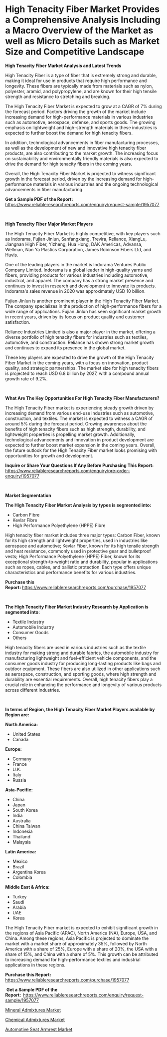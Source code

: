 <p><h1>High Tenacity Fiber Market Provides a Comprehensive Analysis Including a Macro Overview of the Market as well as Micro Details such as Market Size and Competitive Landscape</h1></p><p><strong>High Tenacity Fiber Market Analysis and Latest Trends</strong></p>
<p><p>High Tenacity Fiber is a type of fiber that is extremely strong and durable, making it ideal for use in products that require high performance and longevity. These fibers are typically made from materials such as nylon, polyester, aramid, and polypropylene, and are known for their high tensile strength and resistance to stretching and breaking.</p><p>The High Tenacity Fiber Market is expected to grow at a CAGR of 7% during the forecast period. Factors driving the growth of the market include increasing demand for high-performance materials in various industries such as automotive, aerospace, defense, and sports goods. The growing emphasis on lightweight and high-strength materials in these industries is expected to further boost the demand for high tenacity fibers.</p><p>In addition, technological advancements in fiber manufacturing processes, as well as the development of new and innovative high tenacity fiber products, are also contributing to the market growth. The increasing focus on sustainability and environmentally friendly materials is also expected to drive the demand for high tenacity fibers in the coming years.</p><p>Overall, the High Tenacity Fiber Market is projected to witness significant growth in the forecast period, driven by the increasing demand for high-performance materials in various industries and the ongoing technological advancements in fiber manufacturing.</p></p>
<p><strong>Get a Sample PDF of the Report:&nbsp;</strong> <a href="https://www.reliableresearchreports.com/enquiry/request-sample/1957077">https://www.reliableresearchreports.com/enquiry/request-sample/1957077</a></p>
<p>&nbsp;</p>
<p><strong>High Tenacity Fiber Major Market Players</strong></p>
<p><p>The High Tenacity Fiber Market is highly competitive, with key players such as Indorama, Fujian Jinlun, Sanfangxiang, Trevira, Reliance, XiangLu, Jiangnan High Fiber, Yizheng, Hua Hong, DAK Americas, Advansa, Wellman, Nan Ya Plastics Corporation, James Robinson Fibers Ltd, and Huvis.</p><p>One of the leading players in the market is Indorama Ventures Public Company Limited. Indorama is a global leader in high-quality yarns and fibers, providing products for various industries including automotive, industrial, and apparel. The company has a strong market presence and continues to invest in research and development to innovate its products. Indorama's sales revenue in 2020 was approximately USD 10 billion.</p><p>Fujian Jinlun is another prominent player in the High Tenacity Fiber Market. The company specializes in the production of high-performance fibers for a wide range of applications. Fujian Jinlun has seen significant market growth in recent years, driven by its focus on product quality and customer satisfaction.</p><p>Reliance Industries Limited is also a major player in the market, offering a diverse portfolio of high tenacity fibers for industries such as textiles, automotive, and construction. Reliance has shown strong market growth and continues to expand its presence in the global market.</p><p>These key players are expected to drive the growth of the High Tenacity Fiber Market in the coming years, with a focus on innovation, product quality, and strategic partnerships. The market size for high tenacity fibers is projected to reach USD 6.8 billion by 2027, with a compound annual growth rate of 9.2%.</p></p>
<p>&nbsp;</p>
<p><strong>What Are The Key Opportunities For High Tenacity Fiber Manufacturers?</strong></p>
<p><p>The High Tenacity Fiber market is experiencing steady growth driven by increasing demand from various end-use industries such as automotive, construction, and textiles. The market is expected to witness a CAGR of around 5% during the forecast period. Growing awareness about the benefits of high tenacity fibers such as high strength, durability, and lightweight properties is propelling market growth. Additionally, technological advancements and innovation in product development are expected to further boost market expansion in the coming years. Overall, the future outlook for the High Tenacity Fiber market looks promising with opportunities for growth and development.</p></p>
<p><strong>Inquire or Share Your Questions If Any Before Purchasing This Report:</strong> <a href="https://www.reliableresearchreports.com/enquiry/pre-order-enquiry/1957077">https://www.reliableresearchreports.com/enquiry/pre-order-enquiry/1957077</a></p>
<p>&nbsp;</p>
<p><strong>Market Segmentation</strong></p>
<p><strong>The High Tenacity Fiber Market Analysis by types is segmented into:</strong></p>
<p><ul><li>Carbon Fibre</li><li>Kevlar Fibre</li><li>High Performance Polyethylene (HPPE) Fibre</li></ul></p>
<p><p>High tenacity fiber market includes three major types: Carbon Fiber, known for its high strength and lightweight properties, used in industries like aerospace and automotive; Kevlar Fiber, known for its high tensile strength and heat resistance, commonly used in protective gear and bulletproof vests; High Performance Polyethylene (HPPE) Fiber, known for its exceptional strength-to-weight ratio and durability, popular in applications such as ropes, cables, and ballistic protection. Each type offers unique characteristics and performance benefits for various industries.</p></p>
<p><strong>Purchase this Report:&nbsp;</strong><a href="https://www.reliableresearchreports.com/purchase/1957077">https://www.reliableresearchreports.com/purchase/1957077</a></p>
<p>&nbsp;</p>
<p><strong>The High Tenacity Fiber Market Industry Research by Application is segmented into:</strong></p>
<p><ul><li>Textile Industry</li><li>Automobile Industry</li><li>Consumer Goods</li><li>Others</li></ul></p>
<p><p>High tenacity fibers are used in various industries such as the textile industry for making strong and durable fabrics, the automobile industry for manufacturing lightweight and fuel-efficient vehicle components, and the consumer goods industry for producing long-lasting products like bags and outdoor equipment. These fibers are also utilized in other applications such as aerospace, construction, and sporting goods, where high strength and durability are essential requirements. Overall, high tenacity fibers play a crucial role in enhancing the performance and longevity of various products across different industries.</p></p>
<p>&nbsp;</p>
<p><strong>In terms of Region, the High Tenacity Fiber Market Players available by Region are:</strong></p>
<p>
    <p> <strong> North America: </strong>
        <ul>
            <li>United States</li>
            <li>Canada</li>
        </ul>
        </p> 
    <p> <strong> Europe: </strong>
        <ul>
            <li>Germany</li>
            <li>France</li>
            <li>U.K.</li>
            <li>Italy</li>
            <li>Russia</li>
        </ul>
        </p> 
    <p> <strong> Asia-Pacific: </strong>
        <ul>
            <li>China</li>
            <li>Japan</li>
            <li>South Korea</li>
            <li>India</li>
            <li>Australia</li>
            <li>China Taiwan</li>
            <li>Indonesia</li>
            <li>Thailand</li>
            <li>Malaysia</li>
        </ul>
        </p> 
    <p> <strong> Latin America: </strong>
        <ul>
            <li>Mexico</li>
            <li>Brazil</li>
            <li>Argentina Korea</li>
            <li>Colombia</li>
        </ul>
        </p> 
    <p> <strong> Middle East & Africa: </strong>
        <ul>
            <li>Turkey</li>
            <li>Saudi</li>
            <li>Arabia</li>
            <li>UAE</li>
            <li>Korea</li>
        </ul>
    </p>
    </p>
<p><p>The High Tenacity Fiber market is expected to exhibit significant growth in the regions of Asia Pacific (APAC), North America (NA), Europe, USA, and China. Among these regions, Asia Pacific is projected to dominate the market with a market share of approximately 35%, followed by North America with a share of 25%, Europe with a share of 20%, the USA with a share of 15%, and China with a share of 5%. This growth can be attributed to increasing demand for high-performance textiles and industrial applications in these regions.</p></p>
<p><strong>Purchase this Report: </strong><a href="https://www.reliableresearchreports.com/purchase/1957077">https://www.reliableresearchreports.com/purchase/1957077</a></p>
<p>&nbsp;<strong>Get a Sample PDF of the Report:&nbsp;&nbsp;</strong><a href="https://www.reliableresearchreports.com/enquiry/request-sample/1957077">https://www.reliableresearchreports.com/enquiry/request-sample/1957077</a></p>
<p><strong></strong></p>
<p><p><a href="https://github.com/singletonthaxterkelliehr2df/Market-Research-Report-List-1/blob/main/mineral-admixtures-market.md">Mineral Admixtures Market</a></p><p><a href="https://github.com/kufem1/Market-Research-Report-List-1/blob/main/chemical-admixtures-market.md">Chemical Admixtures Market</a></p><p><a href="https://view.publitas.com/reportprime-1/automotive-seat-armrest-market-research-report-provides-thorough-industry-overview-which-offers-an-in-depth-analysis-of-product-trends-and-new-market-divisions/">Automotive Seat Armrest Market</a></p></p>